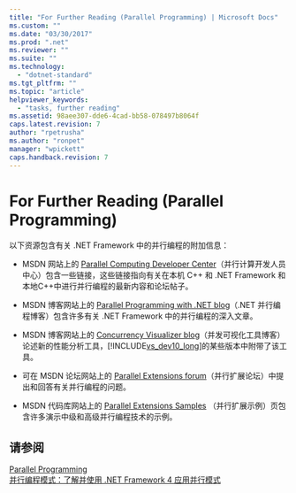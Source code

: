 ```yaml
---
title: "For Further Reading (Parallel Programming) | Microsoft Docs"
ms.custom: ""
ms.date: "03/30/2017"
ms.prod: ".net"
ms.reviewer: ""
ms.suite: ""
ms.technology: 
  - "dotnet-standard"
ms.tgt_pltfrm: ""
ms.topic: "article"
helpviewer_keywords: 
  - "tasks, further reading"
ms.assetid: 98aee307-dde6-4cad-bb58-078497b8064f
caps.latest.revision: 7
author: "rpetrusha"
ms.author: "ronpet"
manager: "wpickett"
caps.handback.revision: 7
---
```

# For Further Reading (Parallel Programming)
以下资源包含有关 .NET Framework 中的并行编程的附加信息：  
  
-   MSDN 网站上的 [Parallel Computing Developer Center](http://go.microsoft.com/fwlink/?LinkID=160570)（并行计算开发人员中心）包含一些链接，这些链接指向有关在本机 C\+\+ 和 .NET Framework 和本地C\+\+中进行并行编程的最新内容和论坛帖子。  
  
-   MSDN 博客网站上的 [Parallel Programming with .NET blog](http://go.microsoft.com/fwlink/?LinkID=169627)（.NET 并行编程博客）包含许多有关 .NET Framework 中的并行编程的深入文章。  
  
-   MSDN 博客网站上的 [Concurrency Visualizer blog](http://go.microsoft.com/fwlink/?LinkID=169630)（并发可视化工具博客）论述新的性能分析工具，[!INCLUDE[vs_dev10_long](../../../includes/vs-dev10-long-md.md)]的某些版本中附带了该工具。  
  
-   可在 MSDN 论坛网站上的 [Parallel Extensions forum](http://go.microsoft.com/fwlink/?LinkID=169628)（并行扩展论坛）中提出和回答有关并行编程的问题。  
  
-   MSDN 代码库网站上的 [Parallel Extensions Samples](http://go.microsoft.com/fwlink/?LinkID=165717) （并行扩展示例）页包含许多演示中级和高级并行编程技术的示例。  
  
## 请参阅  
 [Parallel Programming](../../../docs/standard/parallel-programming/index.md)   
 [并行编程模式：了解并使用 .NET Framework 4 应用并行模式](http://go.microsoft.com/fwlink/?LinkID=185142)